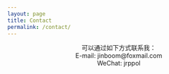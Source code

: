 ```yaml
---
layout: page
title: Contact
permalink: /contact/
---
```





<center> 可以通过如下方式联系我：  </center>

<center> E-mail:  jinboom@foxmail.com    </center>

<center> WeChat:  jrppol  </center>

